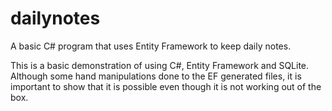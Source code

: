 # dailynotes
A basic C# program that uses Entity Framework to keep daily notes.

This is a basic demonstration of using C#, Entity Framework and SQLite. Although some hand manipulations done to the EF generated files, it is important to show that it is possible even though it is not working out of the box.
